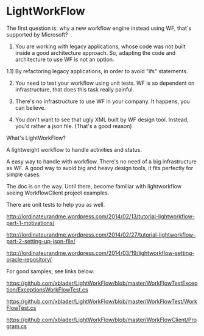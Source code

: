 LightWorkFlow
=============

The first question is: why a new workflow engine instead using WF, that´s supported by Microsoft?

1) You are working with legacy applications, whose code was not built inside a good architecture approach. So, adapting the code and architecture to use WF is not an option.

  1.1) By refactoring legacy applications, in order to avoid "ifs" statements.
  
2) You need to test your workflow using unit tests. WF is so dependent on infrastructure, that does this task really painful.

3) There's no infrastructure to use WF in your company. It happens, you can believe.

4) You don't want to see that ugly XML built by WF design tool. Instead, you'd rather a json file. (That's a good reason)

What's LightWorkFlow?

A lightweight workflow to handle activities and status.

A easy way to handle with workflow. There's no need of a big infrastructure as WF. 
A good way to avoid big and heavy design tools, it fits perfectly for simple cases.

The doc is on the way. Until there, become familiar with lightworkflow seeing WorkflowClient project examples.

There are unit tests to help you as well.

http://lordinateurandme.wordpress.com/2014/02/13/tutorial-lightworkflow-part-1-motivations/

http://lordinateurandme.wordpress.com/2014/02/27/tutorial-lightworkflow-part-2-setting-up-json-file/

http://lordinateurandme.wordpress.com/2014/03/19/lightworkflow-setting-oracle-repository/

For good samples, see links below:

https://github.com/xblader/LightWorkFlow/blob/master/WorkFlowTestException/ExceptionsWorkFlowTest.cs

https://github.com/xblader/LightWorkFlow/blob/master/WorkFlowTest/WorkFlowTest.cs

https://github.com/xblader/LightWorkFlow/blob/master/WorkFlowClient/Program.cs
